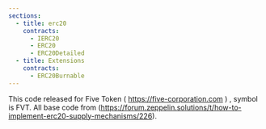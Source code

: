 ```yaml
---
sections:
  - title: erc20
    contracts:
      - IERC20
      - ERC20
      - ERC20Detailed
  - title: Extensions
    contracts:
      - ERC20Burnable
---
```


This code released for Five Token ( https://five-corporation.com ) , symbol is FVT.
All base code from (https://forum.zeppelin.solutions/t/how-to-implement-erc20-supply-mechanisms/226).